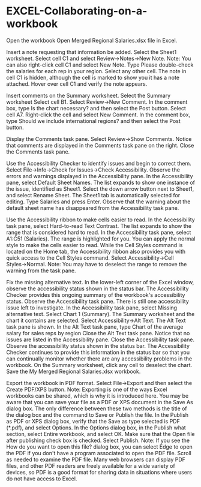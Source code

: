 # EXCEL-Collaborating-on-a-workbook
Open the workbook 
    Open Merged Regional Salaries.xlsx file in Excel.

Insert a note requesting that information be added.
    Select the Sheet1 worksheet.
    Select cell C1 and select Review→Notes→New Note.
    Note: You can also right-click cell C1 and select New Note.
    Type Please double-check the salaries for each rep in your region.
    Select any other cell.
    The note in cell C1 is hidden, although the cell is marked to show you it has a note attached.
    Hover over cell C1 and verify the note appears.

Insert comments on the Summary worksheet.
    Select the Summary worksheet
    Select cell B1.
    Select Review→New Comment.
    In the comment box, type Is the chart necessary? and then select the Post button.
    Select cell A7.
    Right-click the cell and select New Comment.
    In the comment box, type Should we include international regions? and then select the Post button.

Display the Comments task pane.
    Select Review→Show Comments. Notice that comments are displayed in the Comments task pane on the right.
    Close the Comments task pane.

Use the Accessibility Checker to identify issues and begin to correct them.
    Select File→Info→Check for Issues→Check Accessibility.
    Observe the errors and warnings displayed in the Accessibility pane.
    In the Accessibility pane, select Default Sheet Names.
    The list expands to show one instance of the issue, identified as Sheet1.
    Select the down arrow button next to Sheet1, and select Rename Sheet.
    The Sheet1 tab is automatically selected for editing.
    Type Salaries and press Enter.
    Observe that the warning about the default sheet name has disappeared from the Accessibility task pane.

Use the Accessibility ribbon to make cells easier to read.
    In the Accessibility task pane, select Hard-to-read Text Contrast.
    The list expands to show the range that is considered hard to read.
    In the Accessibility task pane, select A1:C51 (Salaries).
    The range is highlighted for you. You can apply the normal style to make the cells easier to read. While the Cell Styles command is located on the Home tab, the Accessibility ribbon also provides you with quick access to the Cell Styles command.
    Select Accessibility→Cell Styles→Normal.
    Note: You may have to deselect the range to remove the warning from the task pane.

Fix the missing alternative text.
    In the lower-left corner of the Excel window, observe the accessibility status shown in the status bar.
    The Accessibility Checker provides this ongoing summary of the workbook's accessibility status.
    Observe the Accessibility task pane.
    There is still one accessibility issue left to investigate.
    In the Accessibility task pane, select Missing alternative text.
    Select Chart 1 (Summary).
    The Summary worksheet and the chart it contains are selected.
    Select Accessibility→Alt Text.
    The Alt Text task pane is shown.
In the Alt Text task pane, type Chart of the average salary for sales reps by region
    Close the Alt Text task pane.
    Notice that no issues are listed in the Accessibility pane.
    Close the Accessibility task pane.
    Observe the accessibility status shown in the status bar.
    The Accessibility Checker continues to provide this information in the status bar so that you can continually monitor whether there are any accessibility problems in the workbook.
    On the Summary worksheet, click any cell to deselect the chart.
    Save the My Merged Regional Salaries.xlsx workbook.

Export the workbook in PDF format.
    Select File→Export and then select the Create PDF/XPS button.
    Note: Exporting is one of the ways Excel workbooks can be shared, which is why it is introduced here. You may be aware that you can save your file as a PDF or XPS document in the Save As dialog box. The only difference between these two methods is the title of the dialog box and the command to Save or Publish the file.
    In the Publish as PDF or XPS dialog box, verify that the Save as type selected is PDF (*.pdf), and select Options.
    In the Options dialog box, in the Publish what section, select Entire workbook, and select OK.
    Make sure that the Open file after publishing check box is checked.
    Select Publish.
    Note: If you see the How do you want to open this file? dialog box, you can select Edge to open the PDF if you don't have a program associated to open the PDF file.
    Scroll as needed to examine the PDF file.
    Many web browsers can display PDF files, and other PDF readers are freely available for a wide variety of devices, so PDF is a good format for sharing data in situations where users do not have access to Excel.



